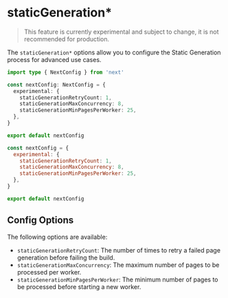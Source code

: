 # staticGeneration*

> This feature is currently experimental and subject to change, it is not recommended for production.

The `staticGeneration*` options allow you to configure the Static Generation process for advanced use cases.

```ts filename="next.config.ts" switcher
import type { NextConfig } from 'next'

const nextConfig: NextConfig = {
  experimental: {
    staticGenerationRetryCount: 1,
    staticGenerationMaxConcurrency: 8,
    staticGenerationMinPagesPerWorker: 25,
  },
}

export default nextConfig
```

```js filename="next.config.js" switcher
const nextConfig = {
  experimental: {
    staticGenerationRetryCount: 1,
    staticGenerationMaxConcurrency: 8,
    staticGenerationMinPagesPerWorker: 25,
  },
}

export default nextConfig
```

## Config Options

The following options are available:

* `staticGenerationRetryCount`: The number of times to retry a failed page generation before failing the build.
* `staticGenerationMaxConcurrency`: The maximum number of pages to be processed per worker.
* `staticGenerationMinPagesPerWorker`: The minimum number of pages to be processed before starting a new worker.
